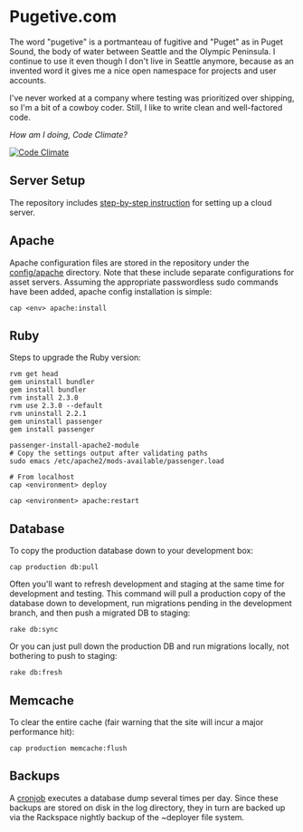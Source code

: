 Pugetive.com
============

The word "pugetive" is a portmanteau of fugitive and "Puget" as in Puget Sound, the body of water between Seattle and the Olympic Peninsula. I continue to use it even though I don't live in Seattle anymore, because as an invented word it gives me a nice open namespace for projects and user accounts.

I've never worked at a company where testing was prioritized over shipping, so I'm a bit of a cowboy coder. Still, I like to write clean and well-factored code.

*How am I doing, Code Climate?*

[![Code Climate](https://codeclimate.com/repos/562917c0e30ba0431f00012e/badges/cf7290c5be0fd3b44211/gpa.svg)](https://codeclimate.com/repos/562917c0e30ba0431f00012e/feed)


Server Setup
------------
The repository includes [step-by-step instruction](doc/rackspace-server-setup.sh) for setting up a cloud server.

Apache
------------

Apache configuration files are stored in the repository under the [config/apache](config/apache) directory. Note that these include separate configurations for asset servers.  Assuming the appropriate passwordless sudo commands have been added, apache config installation is simple:

    cap <env> apache:install


Ruby
----
Steps to upgrade the Ruby version:

    rvm get head
    gem uninstall bundler
    gem install bundler
    rvm install 2.3.0
    rvm use 2.3.0 --default
    rvm uninstall 2.2.1
    gem uninstall passenger
    gem install passenger

    passenger-install-apache2-module
    # Copy the settings output after validating paths
    sudo emacs /etc/apache2/mods-available/passenger.load

    # From localhost
    cap <environment> deploy

    cap <environment> apache:restart

Database
---------
To copy the production database down to your development box:

    cap production db:pull

Often you'll want to refresh development and staging at the same time for development and testing. This command will pull a production copy of the database down to development, run migrations pending in the development branch, and then push a migrated DB to staging:

    rake db:sync

Or you can just pull down the production DB and run migrations locally, not bothering to push to staging:

    rake db:fresh


Memcache
--------
To clear the entire cache (fair warning that the site will incur a major performance hit):

    cap production memcache:flush

Backups
---------------------
A [cronjob](config/schedule.rb) executes a database dump several times per day. Since these backups are stored on disk in the log directory, they in turn are backed up via the Rackspace nightly backup of the ~deployer file system.



